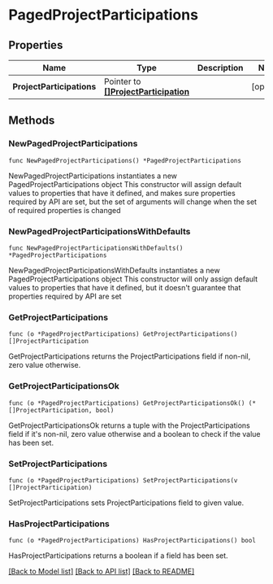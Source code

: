 # PagedProjectParticipations

## Properties

Name | Type | Description | Notes
------------ | ------------- | ------------- | -------------
**ProjectParticipations** | Pointer to [**[]ProjectParticipation**](ProjectParticipation.md) |  | [optional] 

## Methods

### NewPagedProjectParticipations

`func NewPagedProjectParticipations() *PagedProjectParticipations`

NewPagedProjectParticipations instantiates a new PagedProjectParticipations object
This constructor will assign default values to properties that have it defined,
and makes sure properties required by API are set, but the set of arguments
will change when the set of required properties is changed

### NewPagedProjectParticipationsWithDefaults

`func NewPagedProjectParticipationsWithDefaults() *PagedProjectParticipations`

NewPagedProjectParticipationsWithDefaults instantiates a new PagedProjectParticipations object
This constructor will only assign default values to properties that have it defined,
but it doesn't guarantee that properties required by API are set

### GetProjectParticipations

`func (o *PagedProjectParticipations) GetProjectParticipations() []ProjectParticipation`

GetProjectParticipations returns the ProjectParticipations field if non-nil, zero value otherwise.

### GetProjectParticipationsOk

`func (o *PagedProjectParticipations) GetProjectParticipationsOk() (*[]ProjectParticipation, bool)`

GetProjectParticipationsOk returns a tuple with the ProjectParticipations field if it's non-nil, zero value otherwise
and a boolean to check if the value has been set.

### SetProjectParticipations

`func (o *PagedProjectParticipations) SetProjectParticipations(v []ProjectParticipation)`

SetProjectParticipations sets ProjectParticipations field to given value.

### HasProjectParticipations

`func (o *PagedProjectParticipations) HasProjectParticipations() bool`

HasProjectParticipations returns a boolean if a field has been set.


[[Back to Model list]](../README.md#documentation-for-models) [[Back to API list]](../README.md#documentation-for-api-endpoints) [[Back to README]](../README.md)


